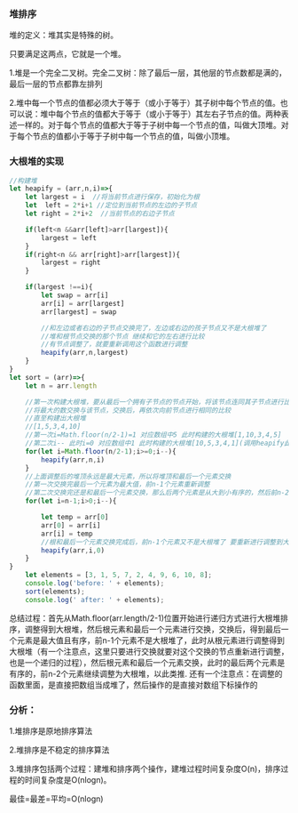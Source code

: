 ### 堆排序

堆的定义：堆其实是特殊的树。

只要满足这两点，它就是一个堆。

1.堆是一个完全二叉树。完全二叉树：除了最后一层，其他层的节点数都是满的，最后一层的节点都靠左排列

2.堆中每一个节点的值都必须大于等于（或小于等于）其子树中每个节点的值。也可以说：堆中每个节点的值都大于等于（或小于等于）其左右子节点的值。两种表述一样的。对于每个节点的值都大于等于子树中每一个节点的值，叫做大顶堆。对于每个节点的值都小于等于子树中每一个节点的值，叫做小顶堆。



### 大根堆的实现

```javascript
//构建堆
let heapify = (arr,n,i)=>{
	let largest = i  //将当前节点进行保存，初始化为根
	let  left = 2*i+1 //定位到当前节点的左边的子节点
	let right = 2*i+2  //当前节点的右边子节点

	if(left<n &&arr[left]>arr[largest]){
		largest = left
	}
	if(right<n && arr[right]>arr[largest]){
		largest = right
	}

	if(largest !==i){
		let swap = arr[i]
		arr[i] = arr[largest]
		arr[largest] = swap

		//和左边或者右边的子节点交换完了，左边或右边的孩子节点又不是大根堆了
		//堆和根节点交换的那个节点 继续和它的左右进行比较
		//有节点调整了，就要重新调用这个函数进行调整
		heapify(arr,n,largest)
	}
}
let sort = (arr)=>{
	let n = arr.length

	//第一次构建大根堆，要从最后一个拥有子节点的节点开始，将该节点连同其子节点进行比较
	//将最大的数交换与该节点，交换后，再依次向前节点进行相同的比较
	//直至构建出大根堆
	//[1,5,3,4,10]
	//第一次i=Math.floor(n/2-1)=1 对应数组中5 此时构建的大根堆[1,10,3,4,5]
	//第二次i-- 此时i=0 对应数组中1 此时构建的大根堆[10,5,3,4,1](调用heapify此时这块是递归的，只要有节点调整了就会继续调用调整)
	for(let i=Math.floor(n/2-1);i>=0;i--){
		heapify(arr,n,i)
	}
	//上面调整后的堆顶永远是最大元素，所以将堆顶和最后一个元素交换
	//第一次交换完最后一个元素为最大值，前n-1个元素重新调整
	//第二次交换完还是和最后一个元素交换，那么后两个元素是从大到小有序的，然后前n-2个元素重新调整
	for(let i=n-1;i>0;i--){

		let temp = arr[0]
		arr[0] = arr[i]
		arr[i] = temp
		//根和最后一个元素交换完成后，前n-1个元素又不是大根堆了 要重新进行调整到大根堆
		heapify(arr,i,0)
	}
}
	let elements = [3, 1, 5, 7, 2, 4, 9, 6, 10, 8];
    console.log('before: ' + elements);
    sort(elements);
    console.log(' after: ' + elements);

```

总结过程：首先从Math.floor(arr.length/2-1)位置开始进行递归方式进行大根堆排序，调整得到大根堆，然后根元素和最后一个元素进行交换，交换后，得到最后一个元素是最大值且有序，前n-1个元素不是大根堆了，此时从根元素进行调整得到大根堆（有一个注意点，这里只要进行交换就要对这个交换的节点重新进行调整，也是一个递归的过程），然后根元素和最后一个元素交换，此时的最后两个元素是有序的，前n-2个元素继续调整为大根堆，以此类推.
还有一个注意点：在调整的函数里面，是直接把数组当成堆了，然后操作的是直接对数组下标操作的



### 分析：

1.堆排序是原地排序算法

2.堆排序是不稳定的排序算法

3.堆排序包括两个过程：建堆和排序两个操作，建堆过程时间复杂度O(n)，排序过程的时间复杂度是O(nlogn)。

最佳=最差=平均=O(nlogn)

